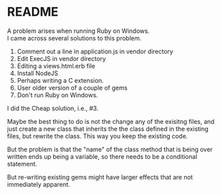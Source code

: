 # README

A problem arises when running Ruby on Windows. </br>
I came across several solutions to this problem. </br>
1. Comment out a line in application.js in vendor directory </br>
2. Edit ExecJS in vendor directory </br>
3. Editing a views.html.erb file </br>
4. Install NodeJS </br>
5. Perhaps writing a C extension. </br>
6. User older version of a couple of gems </br>
7. Don't run Ruby on Windows. </br>

I did the Cheap solution, i.e., #3.

Maybe the best thing to do is not the change
any of the exisitng files, and just create
a new class that inherits the the class defined
in the existing files, but rewrite the class.
This way you keep the existing code.

But the problem is that the "name" of the class method
that is being over written ends up being a variable, so
there needs to be a conditional statement.

But re-writing existing gems might have larger effects
that are not immediately apparent.

